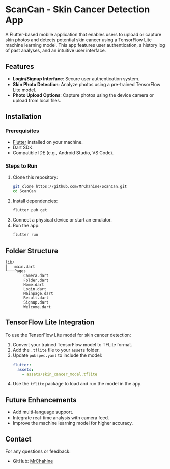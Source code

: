# ScanCan - Skin Cancer Detection App

A Flutter-based mobile application that enables users to upload or capture skin photos and detects potential skin cancer using a TensorFlow Lite machine learning model. This app features user authentication, a history log of past analyses, and an intuitive user interface.

## Features
- **Login/Signup Interface**: Secure user authentication system.
- **Skin Photo Detection**: Analyze photos using a pre-trained TensorFlow Lite model.
- **Photo Upload Options**: Capture photos using the device camera or upload from local files.

## Installation

### Prerequisites
- [Flutter](https://docs.flutter.dev/get-started/install) installed on your machine.
- Dart SDK.
- Compatible IDE (e.g., Android Studio, VS Code).

### Steps to Run
1. Clone this repository:
   ```bash
   git clone https://github.com/MrChahine/ScanCan.git
   cd ScanCan
   ```
2. Install dependencies:
   ```bash
   flutter pub get
   ```
3. Connect a physical device or start an emulator.
4. Run the app:
   ```bash
   flutter run
   ```

## Folder Structure
```plaintext
lib/
│   main.dart
└───Pages
        Camera.dart
        Folder.dart
        Home.dart
        Login.dart
        Mainpage.dart
        Result.dart
        Signup.dart
        Welcome.dart
```

## TensorFlow Lite Integration
To use the TensorFlow Lite model for skin cancer detection:
1. Convert your trained TensorFlow model to TFLite format.
2. Add the `.tflite` file to your `assets` folder.
3. Update `pubspec.yaml` to include the model:
   ```yaml
   flutter:
     assets:
       - assets/skin_cancer_model.tflite
   ```
4. Use the `tflite` package to load and run the model in the app.

## Future Enhancements
- Add multi-language support.
- Integrate real-time analysis with camera feed.
- Improve the machine learning model for higher accuracy.

## Contact
For any questions or feedback:
- GitHub: [MrChahine](https://github.com/MrChahine)

